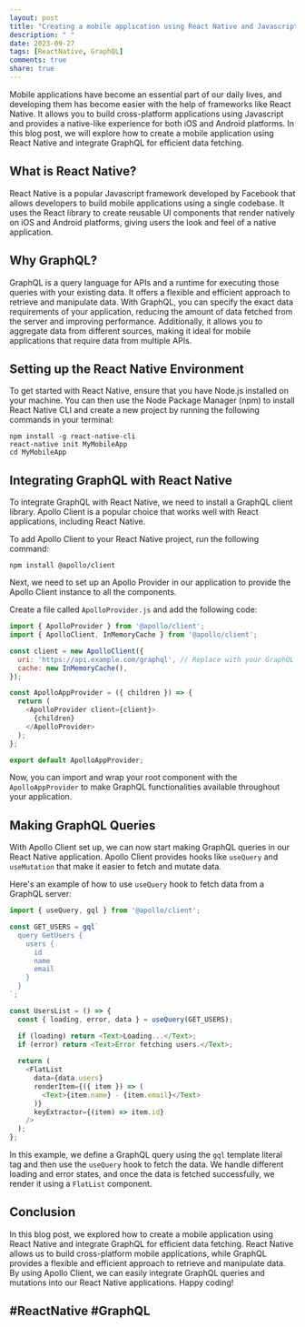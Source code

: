 ```yaml
---
layout: post
title: "Creating a mobile application using React Native and Javascript GraphQL"
description: " "
date: 2023-09-27
tags: [ReactNative, GraphQL]
comments: true
share: true
---
```


Mobile applications have become an essential part of our daily lives, and developing them has become easier with the help of frameworks like React Native. It allows you to build cross-platform applications using Javascript and provides a native-like experience for both iOS and Android platforms. In this blog post, we will explore how to create a mobile application using React Native and integrate GraphQL for efficient data fetching.

## What is React Native?

React Native is a popular Javascript framework developed by Facebook that allows developers to build mobile applications using a single codebase. It uses the React library to create reusable UI components that render natively on iOS and Android platforms, giving users the look and feel of a native application.

## Why GraphQL?

GraphQL is a query language for APIs and a runtime for executing those queries with your existing data. It offers a flexible and efficient approach to retrieve and manipulate data. With GraphQL, you can specify the exact data requirements of your application, reducing the amount of data fetched from the server and improving performance. Additionally, it allows you to aggregate data from different sources, making it ideal for mobile applications that require data from multiple APIs.

## Setting up the React Native Environment

To get started with React Native, ensure that you have Node.js installed on your machine. You can then use the Node Package Manager (npm) to install React Native CLI and create a new project by running the following commands in your terminal:

```
npm install -g react-native-cli
react-native init MyMobileApp
cd MyMobileApp
```

## Integrating GraphQL with React Native

To integrate GraphQL with React Native, we need to install a GraphQL client library. Apollo Client is a popular choice that works well with React applications, including React Native. 

To add Apollo Client to your React Native project, run the following command:

```
npm install @apollo/client
```

Next, we need to set up an Apollo Provider in our application to provide the Apollo Client instance to all the components. 

Create a file called `ApolloProvider.js` and add the following code:

```javascript
import { ApolloProvider } from '@apollo/client';
import { ApolloClient, InMemoryCache } from '@apollo/client';

const client = new ApolloClient({
  uri: 'https://api.example.com/graphql', // Replace with your GraphQL API endpoint
  cache: new InMemoryCache(),
});

const ApolloAppProvider = ({ children }) => {
  return (
    <ApolloProvider client={client}>
      {children}
    </ApolloProvider>
  );
};

export default ApolloAppProvider;
```

Now, you can import and wrap your root component with the `ApolloAppProvider` to make GraphQL functionalities available throughout your application.

## Making GraphQL Queries

With Apollo Client set up, we can now start making GraphQL queries in our React Native application. Apollo Client provides hooks like `useQuery` and `useMutation` that make it easier to fetch and mutate data.

Here's an example of how to use `useQuery` hook to fetch data from a GraphQL server:

```javascript
import { useQuery, gql } from '@apollo/client';

const GET_USERS = gql`
  query GetUsers {
    users {
      id
      name
      email
    }
  }
`;

const UsersList = () => {
  const { loading, error, data } = useQuery(GET_USERS);

  if (loading) return <Text>Loading...</Text>;
  if (error) return <Text>Error fetching users.</Text>;
  
  return (
    <FlatList
      data={data.users}
      renderItem={({ item }) => (
        <Text>{item.name} - {item.email}</Text>
      )}
      keyExtractor={(item) => item.id}
    />
  );
};
```

In this example, we define a GraphQL query using the `gql` template literal tag and then use the `useQuery` hook to fetch the data. We handle different loading and error states, and once the data is fetched successfully, we render it using a `FlatList` component.

## Conclusion

In this blog post, we explored how to create a mobile application using React Native and integrate GraphQL for efficient data fetching. React Native allows us to build cross-platform mobile applications, while GraphQL provides a flexible and efficient approach to retrieve and manipulate data. By using Apollo Client, we can easily integrate GraphQL queries and mutations into our React Native applications. Happy coding!

## #ReactNative #GraphQL